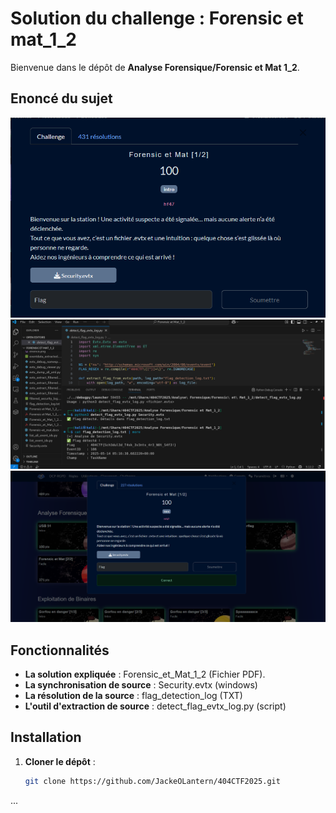 # Solution du challenge : Forensic et mat_1_2

Bienvenue dans le dépôt de **Analyse Forensique/Forensic et Mat 1_2**.

## Enoncé du sujet
![image](assets/images/enonce.png)
![image](assets/images/correction.png)
![image](assets/images/solution.png)



## Fonctionnalités

- **La solution expliquée** : Forensic_et_Mat_1_2 (Fichier PDF).
- **La synchronisation de source** : Security.evtx (windows)
- **La résolution de la source** : flag_detection_log (TXT)
- **L'outil d'extraction de source** : detect_flag_evtx_log.py (script)

## Installation

1. **Cloner le dépôt** :
   ```bash
   git clone https://github.com/JackeOLantern/404CTF2025.git

...
